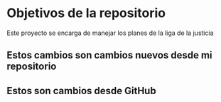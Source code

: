 # Objetivos de la repositorio

Este proyecto se encarga de manejar los planes de la liga de la justicia

## Estos cambios son cambios nuevos desde mi repositorio

## Estos son cambios desde GitHub
